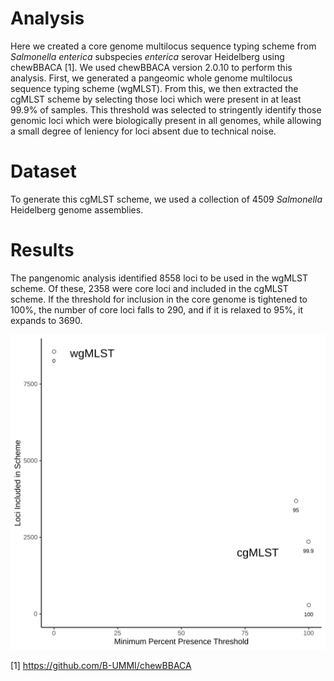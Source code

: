 # Analysis

Here we created a core genome multilocus sequence typing scheme from _Salmonella enterica_ subspecies _enterica_ serovar Heidelberg using chewBBACA [1].
We used chewBBACA version 2.0.10 to perform this analysis. First, we generated a pangeomic whole genome multilocus sequence typing scheme (wgMLST). From this, we then extracted the cgMLST scheme by selecting those loci which were present in at least 99.9% of samples. This threshold was selected to stringently identify those genomic loci which were biologically present in all genomes, while allowing a small degree of leniency for loci absent due to technical noise. 

# Dataset 

To generate this cgMLST scheme, we used a collection of 4509 _Salmonella_ Heidelberg genome assemblies. 

# Results

The pangenomic analysis identified 8558 loci to be used in the wgMLST scheme. Of these, 2358 were core loci and included in the cgMLST scheme. If the threshold for inclusion in the core genome is tightened to 100%, the number of core loci falls to 290, and if it is relaxed to 95%, it expands to 3690.

![Loci vs Threshold](figures/s-heidelberg_threshold-vs-loci.svg)

[1] https://github.com/B-UMMI/chewBBACA

